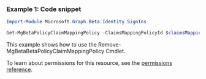 ### Example 1: Code snippet

```powershellImport-Module Microsoft.Graph.Beta.Identity.SignIns

Get-MgBetaPolicyClaimMappingPolicy -ClaimsMappingPolicyId $claimsMappingPolicyId
```
This example shows how to use the Remove-MgBetaBetaPolicyClaimMappingPolicy Cmdlet.
To learn about permissions for this resource, see the [permissions reference](/graph/permissions-reference).

